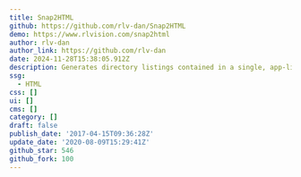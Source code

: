 ```yaml
---
title: Snap2HTML
github: https://github.com/rlv-dan/Snap2HTML
demo: https://www.rlvision.com/snap2html
author: rlv-dan
author_link: https://github.com/rlv-dan
date: 2024-11-28T15:38:05.912Z
description: Generates directory listings contained in a single, app-like HTML files
ssg:
  - HTML
css: []
ui: []
cms: []
category: []
draft: false
publish_date: '2017-04-15T09:36:28Z'
update_date: '2020-08-09T15:29:41Z'
github_star: 546
github_fork: 100
---
```

